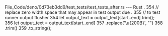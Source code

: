 File_Code/deno/0d73eb3dd9/test_tests/test_tests_after.rs --- Rust
  .                                                                                                                                                          354   // replace zero width space that may appear in test output due
  .                                                                                                                                                          355   // to test runner output flusher
354   let output_text = output_text[start..end].trim();                                                                                                      356   let output_text = output_text[start..end]
                                                                                                                                                             357     .replace('\u{200B}', "")
                                                                                                                                                             358     .trim()
                                                                                                                                                             359     .to_string();

